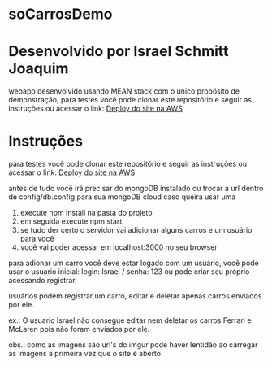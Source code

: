 # soCarrosDemo

<h1> Desenvolvido por Israel Schmitt Joaquim </h1>

<p>webapp desenvolvido usando MEAN stack com o unico propósito de demonstração, para testes você pode clonar este repositório
e seguir as instruções ou acessar o link: <a href="http://socarros-env.eba-wh9jbrui.us-east-1.elasticbeanstalk.com/"> Deploy do site na AWS </a> </p>


<h1>Instruções</h1>

<p>
  para testes você pode clonar este repositório
e seguir as instruções ou acessar o link: <a href="http://socarros-env.eba-wh9jbrui.us-east-1.elasticbeanstalk.com/"> Deploy do site na AWS </a>
  
  
  antes de tudo você irá precisar do mongoDB instalado ou trocar a url dentro de config/db.config para sua mongoDB cloud caso queira usar uma

  <ol>
    <li> execute npm install na pasta do projeto </li>
    <li> em seguida execute npm start </li>
    <li> se tudo der certo o servidor vai adicionar alguns carros e um usuário para você </li>
    <li> você vai poder acessar em localhost:3000 no seu browser </li>
  </ol>
  
  para adionar um carro você deve estar logado com um usuário, você pode usar o usuario inicial: login: Israel / senha: 123 ou pode criar
  seu próprio acessando registrar.
  
  usuários podem registrar um carro, editar e deletar apenas carros enviados por ele.
  
  ex.: O usuario Israel não consegue editar nem deletar os carros Ferrari e McLaren pois não foram enviados por ele.  
  
  obs.: como as imagens são url's do imgur pode haver lentidão ao carregar as imagens a primeira vez que o site é aberto
  
</p>

